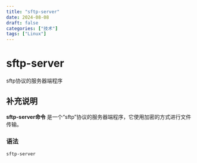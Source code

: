 ```yaml
---
title: "sftp-server"
date: 2024-08-08
draft: false
categories: ["技术"]
tags: ["Linux"]
---
```

sftp-server
===

sftp协议的服务器端程序

## 补充说明

**sftp-server命令** 是一个“sftp”协议的服务器端程序，它使用加密的方式进行文件传输。

###  语法

```shell
sftp-server
```


